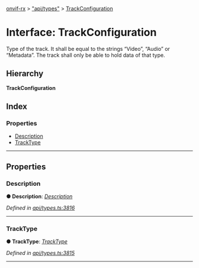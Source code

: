 [onvif-rx](../README.md) > ["api/types"](../modules/_api_types_.md) > [TrackConfiguration](../interfaces/_api_types_.trackconfiguration.md)

# Interface: TrackConfiguration

Type of the track. It shall be equal to the strings “Video”, “Audio” or “Metadata”. The track shall only be able to hold data of that type.

## Hierarchy

**TrackConfiguration**

## Index

### Properties

* [Description](_api_types_.trackconfiguration.md#description)
* [TrackType](_api_types_.trackconfiguration.md#tracktype)

---

## Properties

<a id="description"></a>

###  Description

**● Description**: *[Description](_api_types_.trackconfiguration.md#description)*

*Defined in [api/types.ts:3816](https://github.com/patrickmichalina/onvif-rx/blob/f117e44/src/api/types.ts#L3816)*

___
<a id="tracktype"></a>

###  TrackType

**● TrackType**: *[TrackType](../enums/_api_types_.tracktype.md)*

*Defined in [api/types.ts:3815](https://github.com/patrickmichalina/onvif-rx/blob/f117e44/src/api/types.ts#L3815)*

___


